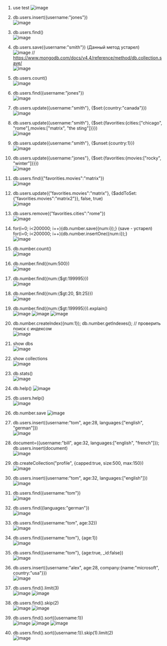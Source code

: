 1. use test
![image](https://user-images.githubusercontent.com/72013308/219759510-e585dd4a-55ca-4ca1-b68f-4bc69dc6d433.png)  
  
2. db.users.insert({username:"jones"})  
![image](https://user-images.githubusercontent.com/72013308/219760057-bd99d2df-7841-410b-8ed3-600d4c901cd1.png)  
  
3. db.users.find()  
![image](https://user-images.githubusercontent.com/72013308/219761172-963ac7d4-40a8-4949-b563-5bf7412929a3.png)  
  
4. db.users.save({username:"smith"}) (Данный метод устарел)  
![image](https://user-images.githubusercontent.com/72013308/219765466-9ddbf4f6-401b-49d1-95aa-25eecd1a0fee.png)
// https://www.mongodb.com/docs/v4.4/reference/method/db.collection.save/  
![image](https://user-images.githubusercontent.com/72013308/219776042-0079d086-b025-4e7b-86f7-24895d387b3a.png)  
  
5. db.users.count()  
![image](https://user-images.githubusercontent.com/72013308/219777228-8b87d9f3-21c1-428c-af6e-c9af4728cbf8.png)    
  
6. db.users.find({username:"jones"})  
![image](https://user-images.githubusercontent.com/72013308/219767120-1a29e5c8-5adf-4945-99f0-de11d947323b.png)  
  
7. db.users.update({username:"smith"}, {$set:{country:"canada"}})  
![image](https://user-images.githubusercontent.com/72013308/219777758-fde15e76-5584-4c93-9221-291a6572ef3a.png)    
  
8. db.users.update({username:"smith"}, {$set:{favorities:{cities:["chicago", "rome"],movies:["matrix", "the sting"]}}})  
![image](https://user-images.githubusercontent.com/72013308/219778147-049c1096-0c71-4fa6-81f0-9ecc23308353.png)    
  
9. db.users.update({username:"smith"}, {$unset:{country:1}})  
![image](https://user-images.githubusercontent.com/72013308/219778449-3e480eb7-e593-4256-b1d0-41a15ab30ca8.png)  
  
10. db.users.update({username:"jones"}, {$set:{favorities:{movies:["rocky", "winter"]}}})  
![image](https://user-images.githubusercontent.com/72013308/219769496-02704991-3a81-4e75-bb5a-882773f3d437.png)  
  
11. db.users.find({"favorities.movies":"matrix"})  
![image](https://user-images.githubusercontent.com/72013308/219778939-3d0356e5-ac83-4863-b4c3-048c016cabd0.png)  
  
12. db.users.update({"favorities.movies":"matrix"}, {$addToSet:{"favorities.movies":"matrix2"}}, false, true)  
![image](https://user-images.githubusercontent.com/72013308/219781743-6038ee2d-2c7b-454d-85fc-092c47fe44a3.png)  
  
13. db.users.remove({"favorities.cities":"rome"})  
![image](https://user-images.githubusercontent.com/72013308/219782070-b8e36df0-2735-4a9a-a7c1-995d90b3d966.png)  
  
14. for(i=0; i<200000; i++){db.number.save({num:i});}  (save - устарел)  
for(i=0; i<200000; i++){db.number.insertOne({num:i});}  
![image](https://user-images.githubusercontent.com/72013308/219785312-d0c94c7b-7b83-4c2a-9c03-11925dc627b6.png)  
  
15. db.number.count()  
![image](https://user-images.githubusercontent.com/72013308/219785436-c87e21a3-693b-4867-a3d3-20b2a4ddfc0a.png)  
  
16. db.number.find({num:500})  
![image](https://user-images.githubusercontent.com/72013308/219785581-5f30905d-ad4c-4110-b92d-b8bd6728319e.png)  
  
17. db.number.find({num:{$gt:199995}})  
![image](https://user-images.githubusercontent.com/72013308/219785776-049e16c8-2eaf-40a2-a057-c639aadfc23f.png)  
  
18. db.number.find({num:{$gt:20, $lt:25}})  
![image](https://user-images.githubusercontent.com/72013308/219785979-a3116e64-4f84-4a86-aada-763893a49981.png)  
  
19. db.number.find({num:{$gt:199995}}).explain()  
![image](https://user-images.githubusercontent.com/72013308/219786538-f29d423c-c9ea-459b-a63d-329f5d8a3ff7.png)
![image](https://user-images.githubusercontent.com/72013308/219786743-e171baa7-0a9a-4bb6-adbb-f919051c08de.png)
![image](https://user-images.githubusercontent.com/72013308/219786839-1778ffd8-28e7-40ba-8bde-a667921fc3ee.png)
  
20. db.number.createIndex({num:1});     db.number.getIndexes();  // проверить поиск с индексом  
![image](https://user-images.githubusercontent.com/72013308/219787020-c99406e4-3dda-4042-b5b7-71e055e8b4f6.png)
  
21. show dbs  
![image](https://user-images.githubusercontent.com/72013308/219843906-a7305a85-cdb2-4cb7-893c-f5fd7cca6144.png)
  
22. show collections  
![image](https://user-images.githubusercontent.com/72013308/219843933-7f8293cf-4328-4a15-a20e-9e93faa4f863.png)
  
23. db.stats()  
![image](https://user-images.githubusercontent.com/72013308/219843950-18e35575-53fe-498b-8a82-2490f9309d2e.png)
  
24. db.help()
![image](https://user-images.githubusercontent.com/72013308/219843991-f2b769bd-c077-4010-a64d-4f76e6a12948.png)
  
25. db.users.help()  
![image](https://user-images.githubusercontent.com/72013308/219844036-525eafd4-70da-4adf-91de-3e4f83ec24b4.png)
  
26. db.number.save
![image](https://user-images.githubusercontent.com/72013308/219844054-6f19aea2-6722-4324-b7f8-d55deb4238dd.png)
  
27. db.users.insert({username:"tom", age:28, languages:["english", "german"]})  
![image](https://user-images.githubusercontent.com/72013308/219844109-b17c2015-92c0-4b8b-a294-ece71793c687.png)
  
28. document=({username:"bill", age:32, languages:["english", "french"]});   db.users.insert(document)  
![image](https://user-images.githubusercontent.com/72013308/219844153-aac839ba-5f7e-41fc-8a46-a5d806df2643.png)
  
29. db.createCollection("profile", {capped:true, size:500, max:150})  
![image](https://user-images.githubusercontent.com/72013308/219844175-e5485734-7a6b-4038-984f-3b0f6101d35d.png)
  
30. db.users.insert({username:"tom", age:32, languages:["english"]})  
![image](https://user-images.githubusercontent.com/72013308/219844192-ebb7c8ab-c235-4458-9ddd-7d99c554242b.png)
  
31. db.users.find({username:"tom"})  
![image](https://user-images.githubusercontent.com/72013308/219844968-a9a2a83b-7e8c-474c-8e33-f00fbb94433b.png)
  
32. db.users.find({languages:"german"})  
![image](https://user-images.githubusercontent.com/72013308/219845001-b302246c-3503-46f8-bea0-b1d630c946e8.png)
  
33. db.users.find({username:"tom", age:32})  
![image](https://user-images.githubusercontent.com/72013308/219845023-013b6ade-485c-478c-92c2-103dff7e4766.png)
  
34. db.users.find({username:"tom"}, {age:1})  
![image](https://user-images.githubusercontent.com/72013308/219845059-ec15c096-1ba3-4b2b-9931-ada8866d9348.png)
  
35. db.users.find({username:"tom"}, {age:true, _id:false})  
![image](https://user-images.githubusercontent.com/72013308/219845120-58be687b-b6b9-47d1-90c5-20aa38d57a64.png)
  
36. db.users.insert({username:"alex", age:28, company:{name:"microsoft", country:"usa"}})  
![image](https://user-images.githubusercontent.com/72013308/219845152-c9d76be8-2dcc-44fc-b0a3-4af0cb63ccc7.png)
  
37. db.users.find().limit(3)  
![image](https://user-images.githubusercontent.com/72013308/219845181-aa073e25-b33a-4d3c-b7de-077e8788a8fe.png)
![image](https://user-images.githubusercontent.com/72013308/219845244-da7e043d-fcaa-4399-90f8-e27a5b6b9683.png)
  
38. db.users.find().skip(2)  
![image](https://user-images.githubusercontent.com/72013308/219845278-639c0ae2-1616-414e-9ab7-ac09fb41565e.png)
![image](https://user-images.githubusercontent.com/72013308/219845285-b8279466-67e4-4953-8dff-5e0813893ae8.png)
  
39. db.users.find().sort({username:1})  
![image](https://user-images.githubusercontent.com/72013308/219845352-e57eef90-462c-4a16-822e-cae8d29d5162.png)
![image](https://user-images.githubusercontent.com/72013308/219845364-0b23ffe1-b7be-4b3a-8168-2d475bc61d04.png)
![image](https://user-images.githubusercontent.com/72013308/219845385-7ed2a2fe-26d9-47b1-8dfa-53693f5d78d4.png)
  
40. db.users.find().sort({username:1}).skip(1).limit(2)  
![image](https://user-images.githubusercontent.com/72013308/219845419-24311897-01e6-4eb2-a229-1271fd9d886a.png)





